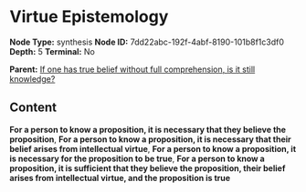 # Virtue Epistemology

**Node Type:** synthesis
**Node ID:** 7dd22abc-192f-4abf-8190-101b8f1c3df0
**Depth:** 5
**Terminal:** No

**Parent:** [If one has true belief without full comprehension, is it still knowledge?](if-one-has-true-belief-without-full-comprehension-is-it-still-knowledge-antithesis-e4747543-3cf2-4c37-bf76-d203c34cd3e3.md)

## Content

**For a person to know a proposition, it is necessary that they believe the proposition**, **For a person to know a proposition, it is necessary that their belief arises from intellectual virtue**, **For a person to know a proposition, it is necessary for the proposition to be true**, **For a person to know a proposition, it is sufficient that they believe the proposition, their belief arises from intellectual virtue, and the proposition is true**
